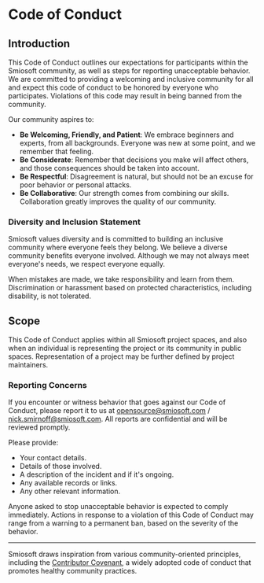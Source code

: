 # Code of Conduct

## Introduction

This Code of Conduct outlines our expectations for participants within the Smiosoft community, as well as steps for reporting unacceptable behavior. We are committed to providing a welcoming and inclusive community for all and expect this code of conduct to be honored by everyone who participates. Violations of this code may result in being banned from the community.

Our community aspires to:

- **Be Welcoming, Friendly, and Patient**: We embrace beginners and experts, from all backgrounds. Everyone was new at some point, and we remember that feeling.
- **Be Considerate**: Remember that decisions you make will affect others, and those consequences should be taken into account.
- **Be Respectful**: Disagreement is natural, but should not be an excuse for poor behavior or personal attacks. 
- **Be Collaborative**: Our strength comes from combining our skills. Collaboration greatly improves the quality of our community.

### Diversity and Inclusion Statement

Smiosoft values diversity and is committed to building an inclusive community where everyone feels they belong. We believe a diverse community benefits everyone involved. Although we may not always meet everyone's needs, we respect everyone equally. 

When mistakes are made, we take responsibility and learn from them. Discrimination or harassment based on protected characteristics, including disability, is not tolerated.

## Scope

This Code of Conduct applies within all Smiosoft project spaces, and also when an individual is representing the project or its community in public spaces. Representation of a project may be further defined by project maintainers.

### Reporting Concerns

If you encounter or witness behavior that goes against our Code of Conduct, please report it to us at [opensource@smiosoft.com](mailto:opensource@smiosoft.com) / [nick.smirnoff@smiosoft.com](mailto:nick.smirnoff@smiosoft.com). All reports are confidential and will be reviewed promptly.

Please provide:

- Your contact details.
- Details of those involved.
- A description of the incident and if it's ongoing.
- Any available records or links.
- Any other relevant information.

Anyone asked to stop unacceptable behavior is expected to comply immediately. Actions in response to a violation of this Code of Conduct may range from a warning to a permanent ban, based on the severity of the behavior.

---

Smiosoft draws inspiration from various community-oriented principles, including the [Contributor Covenant](https://www.contributor-covenant.org), a widely adopted code of conduct that promotes healthy community practices.
